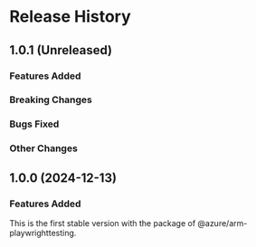 # Release History

## 1.0.1 (Unreleased)

### Features Added

### Breaking Changes

### Bugs Fixed

### Other Changes

## 1.0.0 (2024-12-13)

### Features Added

This is the first stable version with the package of @azure/arm-playwrighttesting.
